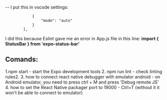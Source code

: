 <!-- I replaced "start": "expo start" with this: "start": т"set NODE_OPTIONS=--openssl-legacy-provider && expo start " and it started working (source: `https://github.com/expo/expo-cli/issues/4037`) -->


-- I put this in vscode settings:	
```"eslint.workingDirectories": [
			{
				"mode": "auto"
			}
		],
```
I did this because Eslint gave me an error in App.js file in this line: **import { StatusBar } from 'expo-status-bar'**
## Comands:
1.npm start - start the Expo development tools
2. npm run lint - check linting rules2. 
3. how to connect react native debugger with emulator android - on Android emulator, you need to press ctrl + M and press 'Debug remote JS'
4. how to set the React Native packager port to 19000 - Ctrl+T (without it it won't be able to connect to emulator)